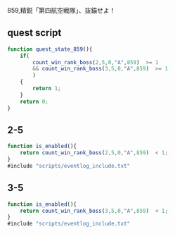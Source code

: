 859,精鋭「第四航空戦隊」、抜錨せよ！

## quest script
``` javascript
function quest_state_859(){
	if(
		count_win_rank_boss(2,5,0,"A",859)  >= 1
		&& count_win_rank_boss(3,5,0,"A",859)  >= 1
		)
	{
		return 1;
	}
	return 0;
}
```

## 2-5
``` javascript
function is_enabled(){
	return count_win_rank_boss(2,5,0,"A",859)  < 1;
}
#include "scripts/eventlog_include.txt"
```
## 3-5
``` javascript
function is_enabled(){
	return count_win_rank_boss(3,5,0,"A",859)  < 1;
}
#include "scripts/eventlog_include.txt"
```
